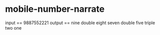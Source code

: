 # mobile-number-narrate
input == 9887552221 output == nine double eight seven double five triple two one 
